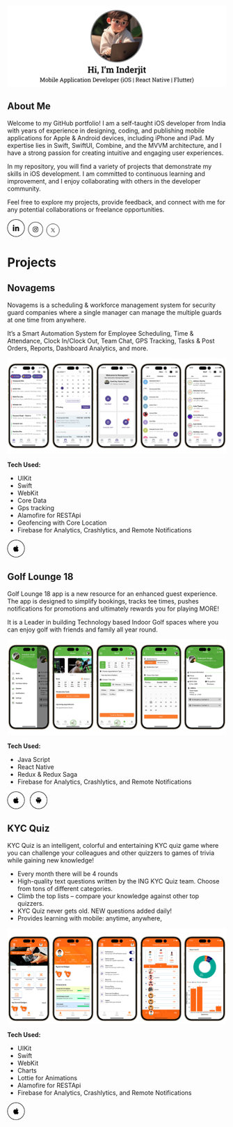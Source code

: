 
![Mobile](./Assets/image/profile.svg)

## About Me

Welcome to my GitHub portfolio! I am a self-taught iOS developer from India with years of experience in designing, coding, and publishing mobile applications for Apple & Android devices, including iPhone and iPad. My expertise lies in Swift, SwiftUI, Combine, and the MVVM architecture, and I have a strong passion for creating intuitive and engaging user experiences.

In my repository, you will find a variety of projects that demonstrate my skills in iOS development. I am committed to continuous learning and improvement, and I enjoy collaborating with others in the developer community.

Feel free to explore my projects, provide feedback, and connect with me for any potential collaborations or freelance opportunities.&nbsp;

<a href="https://www.linkedin.com/in/inderjagdeo">
    <img src="Assets/icons/linkedin.png" width="40" height="40"></a>&nbsp;
<a href="https://www.instagram.com/inder.jagdeo">
    <img src="Assets/icons/instagram.png" width="34" height="34"></a>&nbsp;
<a href="https://x.com/_InderJagdeo">
    <img src="Assets/icons/twitter.png" width="30" height="30"></a>&nbsp;

# Projects
## Novagems

Novagems is a scheduling & workforce management system for security guard companies where a single manager can manage the multiple guards at one time from anywhere. 

It’s a Smart Automation System for Employee Scheduling, Time & Attendance, Clock In/Clock Out, Team Chat, GPS Tracking, Tasks & Post Orders, Reports, Dashboard Analytics, and more.

![Mobile](./Assets/image/novagems.svg)

**Tech Used:**

- UIKit
- Swift
- WebKit
- Core Data
- Gps tracking
- Alamofire for RESTApi
- Geofencing with Core Location
- Firebase for Analytics, Crashlytics, and Remote Notifications

<a href="https://apps.apple.com/in/app/novagems-managerapp/id1439312263"> 
    <img src="Assets/icons/apple.png" width="40" height="40">
</a>

## Golf Lounge 18

Golf Lounge 18 app is a new resource for an enhanced guest experience. The app is designed to simplify bookings, tracks tee times, pushes notifications for promotions and ultimately rewards you for playing MORE!

It is a Leader in building Technology based Indoor Golf spaces where you can enjoy golf with friends and family all year round.

![Mobile](./Assets/image/golflounge.svg)

**Tech Used:**

- Java Script
- React Native
- Redux & Redux Saga
- Firebase for Analytics, Crashlytics, and Remote Notifications

<a href="https://apps.apple.com/us/app/golf-lounge-18/id1520389788"> 
    <img src="Assets/icons/apple.png" width="40" height="40"></a>&nbsp;&nbsp;
<a href="https://play.google.com/store/apps/details?id=com.golflounge18.app&hl=en_US"> 
    <img src="Assets/icons/android.png" width="40" height="40">
</a>

## KYC Quiz

KYC Quiz is an intelligent, colorful and entertaining KYC quiz game where you can challenge your colleagues and other quizzers to games of trivia while gaining new knowledge!

- Every month there will be 4 rounds
- High-quality text questions written by the ING KYC Quiz team. Choose from tons of different categories.
- Climb the top lists – compare your knowledge against other top quizzers.
- KYC Quiz never gets old. NEW questions added daily!
- Provides learning with mobile: anytime, anywhere,

![Mobile](./Assets/image/kycquiz.svg)

**Tech Used:**

- UIKit
- Swift
- WebKit
- Charts
- Lottie for Animations
- Alamofire for RESTApi
- Firebase for Analytics, Crashlytics, and Remote Notifications

<a href="https://apps.apple.com/in/app/kyc-quiz/id1573034417"> 
    <img src="Assets/icons/apple.png" width="40" height="40">
</a>

<!--
**InderJagdeo/InderJagdeo** is a ✨ _special_ ✨ repository because its `README.md` (this file) appears on your GitHub profile.

Here are some ideas to get you started:

- 🔭 I’m currently working on ...
- 🌱 I’m currently learning ...
- 👯 I’m looking to collaborate on ...
- 🤔 I’m looking for help with ...
- 💬 Ask me about ...
- 📫 How to reach me: ...
- 😄 Pronouns: ...
- ⚡ Fun fact: ...
-->
